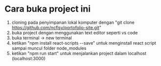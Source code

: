 # Cara buka project ini
1. cloning pada penyimpanan lokal komputer dengan "git clone https://github.com/ncflsy/portofolio-site.git"
2. buka project dengan menggunakan text editor seperti vs code
3. buka terminal -> new terminal
4. ketikan "npm install react-scripts --save" untuk menginstall react script sampai muncul folder node_modules
5. ketikan "npm run start" untuk menjalankan project dalam localhost (localhost:3000)
